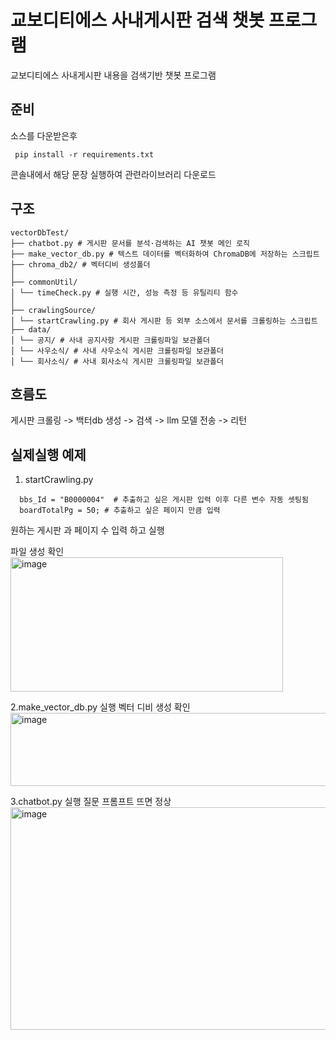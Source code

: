 # 교보디티에스 사내게시판 검색 챗봇 프로그램

교보디티에스 사내게시판 내용을 검색기반 챗봇 프로그램

## 준비

소스를 다운받은후 

```
 pip install -r requirements.txt 
```
콘솔내에서 해당 문장 실행하여 관련라이브러리 다운로드 

## 구조

```
vectorDbTest/
├── chatbot.py # 게시판 문서를 분석·검색하는 AI 챗봇 메인 로직
├── make_vector_db.py # 텍스트 데이터를 벡터화하여 ChromaDB에 저장하는 스크립트
├── chroma_db2/ # 벡터디비 생성폴더
│
├── commonUtil/
│ └── timeCheck.py # 실행 시간, 성능 측정 등 유틸리티 함수
│
├── crawlingSource/
│ └── startCrawling.py # 회사 게시판 등 외부 소스에서 문서를 크롤링하는 스크립트
├── data/
│ └── 공지/ # 사내 공지사항 게시판 크롤링파일 보관폴더
│ └── 사우소식/ # 사내 사우소식 게시판 크롤링파일 보관폴더
│ └── 회사소식/ # 사내 회사소식 게시판 크롤링파일 보관폴더
```


## 흐름도
 게시판 크롤링 -> 백터db 생성 -> 검색 -> llm 모델 전송 -> 리턴 


## 실제실행 예제 
 1. startCrawling.py 
``` 
  bbs_Id = "B0000004"  # 추출하고 싶은 게시판 입력 이후 다른 변수 자동 셋팅됨
  boardTotalPg = 50; # 추출하고 싶은 페이지 만큼 입력 
```
원하는 게시판 과 페이지 수 입력 하고 실행

파일 생성 확인 
<img width="436" height="215" alt="image" src="https://github.com/user-attachments/assets/555533e9-647c-4bd9-b7bb-3c9de85a5edf" />

2.make_vector_db.py 실행
 벡터 디비 생성 확인 
 <img width="549" height="117" alt="image" src="https://github.com/user-attachments/assets/e231071e-8a98-407a-bf2e-7aa08945c91a" />

3.chatbot.py 실행 
 질문 프롬프트 뜨면 정상
<img width="892" height="356" alt="image" src="https://github.com/user-attachments/assets/bc31a238-b3a9-49ff-9a2c-cc7515d5fb8f" />
